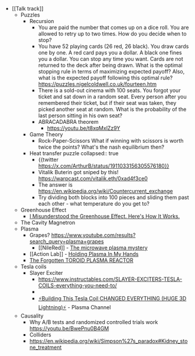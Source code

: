 - [[Talk track]]
	- Puzzles
		- Recursion
			- You are paid the number that comes up on a dice roll. You are allowed to retry up to two times. How do you decide when to stop?
			- You have 52 playing cards (26 red, 26 black). You draw cards one by one. A red card pays you a dollar. A black one fines you a dollar. You can stop any time you want. Cards are not returned to the deck after being drawn. What is the optimal stopping rule in terms of maximizing expected payoff? Also, what is the expected payoff following this optimal rule?
			  https://puzzles.nigelcoldwell.co.uk/fourteen.htm
			- There is a sold-out cinema with 100 seats. You forgot your ticket and sat down in a random seat. Every person after you remembered their ticket, but if their seat was taken, they picked another seat at random. What is the probability of the last person sitting in his own seat?
			- ABRACADABRA theorem
				- https://youtu.be/t8xqMxlZz9Y
		- Game Theory
			- Rock-Paper-Scissors
			  What if winning with scissors is worth twice the points? What's the nash equilibrium then?
		- Heat transfer puzzle
		  collapsed:: true
			- {{twitter https://x.com/ArthurB/status/1911033156305576180}}
			- Vitalik Buterin got sniped by this!
			  https://warpcast.com/vitalik.eth/0xad4f3ce0
			- The answer is https://en.wikipedia.org/wiki/Countercurrent_exchange
			- Try dividing both blocks into 100 pieces and sliding them past each other - what temperature do you get to?
	- Greenhouse Effect
		- [I Misunderstood the Greenhouse Effect. Here's How It Works.](https://youtu.be/oqu5DjzOBF8?t=43)
	- The Cavity Magnetron
	- Plasma
		- Grapes?
		  https://www.youtube.com/results?search_query=plasma+grapes
			- [[NileRed]] - [The microwave plasma mystery](https://youtu.be/l0u8Vtf2GoQ)
		- [[Action Lab]] - [Holding Plasma In My Hands](https://youtu.be/X-QgC6Trns4)
		- [The Forgotten TOROID PLASMA REACTOR](https://youtu.be/Rw3sfhW3Bt0)
	- Tesla coils
		- Slayer Exciter
			- https://www.instructables.com/SLAYER-EXCITERS-TESLA-COILS-everything-you-need-to/
			-
			- [⚡Building This Tesla Coil CHANGED EVERYTHING (HUGE 3D Lightning)⚡](https://youtu.be/wWIeUsnqkRk) - Plasma Channel
	- Causality
		- Why A/B tests and randomized controlled trials work
		  https://youtu.be/BwePnu0B4GM
		- Colliders
		- https://en.wikipedia.org/wiki/Simpson%27s_paradox#Kidney_stone_treatment
